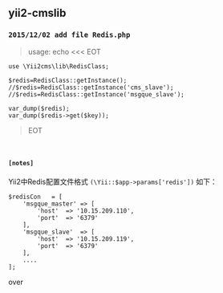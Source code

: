 ## yii2-cmslib


### ``2015/12/02 add file Redis.php``
>usage:  echo <<< EOT

    use \Yii2cms\lib\RedisClass;

    $redis=RedisClass::getInstance();
    //$redis=RedisClass::getInstance('cms_slave');
    //$redis=RedisClass::getInstance('msgque_slave');

    var_dump($redis);
    var_dump($redis->get($key));
> EOT

<br>

#### ``[notes]``

Yii2中Redis配置文件格式 ``(\Yii::$app->params['redis'])`` 如下：

    $redisCon   = [
		'msgque_master' => [
			'host'  => '10.15.209.110',
			'port'  => '6379'
		],
		'msgque_slave'  => [
			'host'  => '10.15.209.119',
			'port'  => '6379'
		],
		....
	];


over
